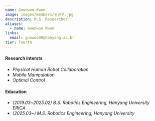 ```yaml
---
name: Geunwoo Kwon
image: images/members/권근우.jpg
description: M.S. Researcher
aliases:
  - name: Geunwoo Kwon
links:
  email: gunwoo00@hanyang.ac.kr
tier: fourth
---
```

#### **Research intersts**
- *Physical Human Robot Collaboration*
- *Mobile Manipulation*
- *Optimal Control*


#### **Education**
- *(2019.03~2025.02) B.S. Robotics Engineering, Hanyang University ERICA*
- *(2025.03~) M.S. Robotics Engineering, Hanyang University* 






